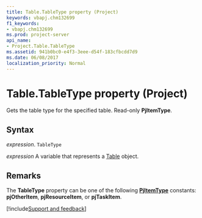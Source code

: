 ```yaml
---
title: Table.TableType property (Project)
keywords: vbapj.chm132699
f1_keywords:
- vbapj.chm132699
ms.prod: project-server
api_name:
- Project.Table.TableType
ms.assetid: 941b0bc0-e4f3-3eee-d54f-183cfbcdd7d9
ms.date: 06/08/2017
localization_priority: Normal
---
```



# Table.TableType property (Project)

Gets the table type for the specified table. Read-only  **PjItemType**.


## Syntax

_expression_. `TableType`

_expression_ A variable that represents a [Table](./Project.Table.md) object.


## Remarks

The  **TableType** property can be one of the following **[PjItemType](Project.PjItemType.md)** constants: **pjOtherItem**, **pjResourceItem**, or **pjTaskItem**.

[!include[Support and feedback](~/includes/feedback-boilerplate.md)]